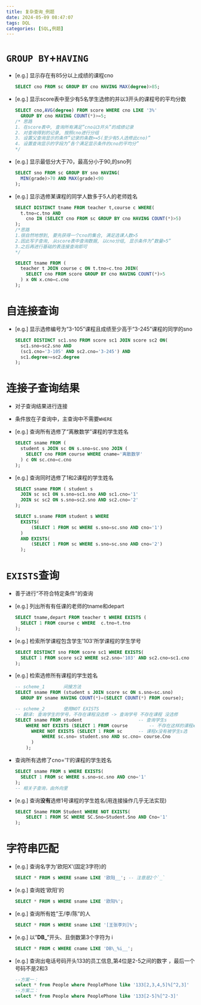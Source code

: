 ```yaml
---
title: 复杂查询_例题
date: 2024-05-09 08:47:07
tags: DQL
categories: [SQL,例题]
---
```


# `GROUP BY`+`HAVING`

- [e.g.] 显示存在有85分以上成绩的课程cno

  ```sql
  SELECT cno FROM sc GROUP BY cno HAVING MAX(degree)>85;
  ```
  <!-- more -->

- [e.g.] 显示score表中至少有5名学生选修的并以3开头的课程号的平均分数

  ```sql
  SELECT cno,AVG(degree) FROM score WHERE cno LIKE '3%'
  	GROUP BY cno HAVING COUNT(*)>=5;
  /* 思路
  1. 在score表中, 查询所有满足”cno以3开头”的成绩记录
  2. 对查询得到的记录, 按照cno进行分组
  3. 设置父查询显示的条件”记录的条数>=5(至少有5人选修此cno)”
  4. 设置查询显示的字段为”各个满足显示条件的cno的平均分”
  */
  ```

- [e.g.] 显示最低分大于70，最高分小于90,的sno列

  ```sql
  SELECT sno FROM sc GROUP BY sno HAVING(
  	MIN(grade)>70 AND MAX(grade)<90
  );
  ```

- [e.g.] 显示选修某课程的同学人数多于5人的老师姓名

  ```sql
  SELECT DISTINCT tname FROM teacher t,course c WHERE(
  	t.tno=c.tno AND
      cno IN (SELECT cno FROM sc GROUP BY cno HAVING COUNT(*)>5)
  );
  /*思路
  1.很自然地想到, 要先获得一个cno的集合, 满足选课人数>5
  2.因此写子查询, 从score表中查询数据, 以cno分组, 显示条件为”数量>5”
  3.之后再进行基础的表连接查询即可
  */
  ```

  ```sql
  SELECT tname FROM (
    teacher t JOIN course c ON t.tno=c.tno JOIN(
      SELECT cno FROM score GROUP BY cno HAVING COUNT(*)>5
    ) x ON x.cno=c.cno
  );
  ```




# 自连接查询

- [e.g.] 显示选修编号为“3-105”课程且成绩至少高于“3-245”课程的同学的sno
  ```sql
  SELECT DISTINCT sc1.sno FROM score sc1 JOIN score sc2 ON(
    sc1.sno=sc2.sno AND
    (sc1.cno='3-105' AND sc2.cno='3-245') AND
    sc1.degree>=sc2.degree
  );
  ```



# 连接子查询结果

- 对子查询结果进行连接

- 条件放在子查询中，主查询中不需要`WHERE`

- [e.g.] 查询所有选修了“离散数学”课程的学生姓名

  ```sql
  SELECT sname FROM (
    student s JOIN sc ON s.sno=sc.sno JOIN (
      SELECT cno FROM course WHERE cname='离散数学' 
    ) c ON sc.cno=c.cno
  );
  ```

- [e.g.] 查询同时选修了1和2课程的学生姓名

  ```sql
  SELECT sname FROM ( student s
    JOIN sc sc1 ON s.sno=sc1.sno AND sc1.cno='1'
    JOIN sc sc2 ON s.sno=sc2.sno AND sc2.cno='2'
  );
  ```

  ```sql
  SELECT s.sname FROM student s WHERE
    EXISTS(
	    (SELECT 1 FROM sc WHERE s.sno=sc.sno AND cno='1')
    )
    AND EXISTS(
	    (SELECT 1 FROM sc WHERE s.sno=sc.sno AND cno='2')
    );
  ```


# `EXISTS`查询

- 善于进行“不符合特定条件”的查询

- [e.g.] 列出所有有任课的老师的tname和depart

  ```sql
  SELECT tname,depart FROM teacher t WHERE EXISTS (
  	SELECT 1 FROM course c WHERE  c.tno=t.tno
  );
  ```

- [e.g.] 检索所学课程包含学生'103'所学课程的学生学号

  ```sql
  SELECT DISTINCT sno FROM score sc1 WHERE EXISTS(
  	SELECT 1 FROM score sc2 WHERE sc2.sno='103' AND sc2.cno=sc1.cno
  );
  ```

- [e.g.] 检索选修所有课程的学生姓名

  ```sql
  -- scheme_1		间接方法
  SELECT sname FROM (student s JOIN score sc ON s.sno=sc.sno)
  	GROUP BY sname HAVING COUNT(*)=(SELECT COUNT(*) FROM course);
  ```

  ```sql
  -- scheme_2		使用NOT EXISTS
  -- 翻译: 查询学生的学号，不存在课程没选修 -> 查询学号 不存在课程 没选修
  SELECT sname FROM student						-- 查询学生s
      WHERE NOT EXISTS (SELECT 1 FROM course		-- 不存在这样的课程x
      	WHERE NOT EXISTS (SELECT 1 FROM sc		-- 课程x没有被学生s选
      		WHERE sc.sno= student.sno AND sc.cno= course.Cno
        )
      );
  ```

- 查询所有选修了cno='1'的课程的学生姓名

  ```sql
  SELECT sname FROM s WHERE EXISTS(
  	SELECT 1 FROM sc WHERE s.sno=sc.sno AND cno='1'
  );
  -- 相关子查询，由外向里
  ```

- [e.g.] 查询**没有**选修1号课程的学生姓名(用连接操作几乎无法实现)

  ```sql
  SELECT Sname FROM Student WHERE NOT EXISTS(
      SELECT 1 FROM SC WHERE SC.Sno=Student.Sno AND Cno='1'
  );
  ```



# 字符串匹配

- [e.g.] 查询名字为'欧阳X'(固定3字符)的

  ```sql
  SELECT * FROM s WHERE sname LIKE '欧阳__'; -- 注意是2个`_`
  ```

- [e.g.] 查询姓‘欧阳'的

  ```sql
  SELECT * FROM s WHERE sname LIKE '欧阳%';
  ```

- [e.g.] 查询所有姓”王/李/陈”的人

  ```sql
  SELECT * FROM s WHERE sname LIKE '[王张李刘]%';
  ```

- [e.g.] 以”**DB_**”开头、且倒数第3个字符为 i

  ```sql
  SELECT * FROM c WHERE cname LIKE 'DB\_%i__';
  ```

- [e.g.] 查询出电话号码开头133的员工信息,第4位是2-5之间的数字 ，最后一个号码不是2和3
  ```sql
  --方案一：
  select * from People where PeoplePhone like '133[2,3,4,5]%[^2,3]'
  --方案二：
  select * from People where PeoplePhone like '133[2-5]%[^2-3]'
  ```
